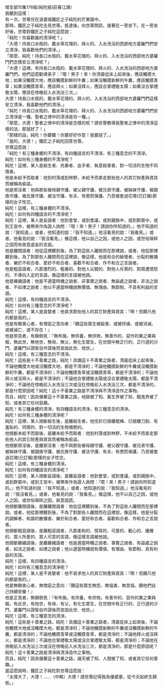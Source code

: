 增支部10集176經/純陀經(莊春江譯)  
我聽到這樣：  
有一次，世尊住在波婆城鐵匠之子純陀的芒果園中。  
那時，鐵匠之子純陀去見世尊。抵達後，向世尊問訊，接著在一旁坐下。在一旁坐好後，世尊對鐵匠之子純陀這麼說：  
「純陀！你喜歡誰的清淨呢？」  
「大德！持長口水瓶的、戴水草花環的、拜火的、入水洗浴的西部地方婆羅門們安立清淨，我喜歡他們的清淨。」  
「那麼，純陀！持長口水瓶的、戴水草花環的、拜火的、入水洗浴的西部地方婆羅門們怎樣安立清淨呢？」  
「大德！這裡，有持長口水瓶的、戴水草花環的、拜火的、入水洗浴的西部地方婆羅門們，他們這麼勸導弟子：『喂！男子！來！你清晨從床上起來後，應該觸摸大地；如果沒觸摸大地，應該觸摸新鮮的牛糞；如果沒觸摸新鮮的牛糞，應該觸摸青草；如果沒觸摸青草，應該拜火；如果沒拜火，應該合掌禮敬太陽；如果沒合掌禮敬太陽，應該在傍晚前入水洗浴三次。』  
大德！持長口水瓶的、戴水草花環的、拜火的、入水洗浴的西部地方婆羅門們這樣安立清淨，我喜歡他們的清淨。」  
「純陀！持長口水瓶的、戴水草花環的、拜火的、入水洗浴的西部地方婆羅門們安立清淨是一種，聖者之律中的清淨是另一種。」  
「那麼，大德！聖者之律中的清淨是怎樣的呢？請世尊教導我聖者之律中的清淨這樣的法，那就好了！」  
「那樣的話，純陀！你要聽！你要好好作意！我要說了。」  
「是的，大德！」鐵匠之子純陀回答世尊。  
世尊這麼說：  
「純陀！有三種身體的不清淨，有四種語言的不清淨，有三種意念的不清淨。  
純陀！如何有三種身體的不清淨呢？  
純陀！這裡，某人是殺生者、兇暴者、血手者、執意殺害者、對一切活的生物不同情者。  
他是未給予而取者：他到村落或到林野，未給予而拿走那些他人的其它財產與資具而被稱為偷盜。  
他是邪淫者：他與那些被母親守護、被父親守護、被兄弟守護、被姊妹守護、被親族守護、被氏族守護、被法守護、有夫、有懲罰保護、乃至被套過花環(已訂婚)那樣的女子性交。  
純陀！這樣，有三種身體的不清淨。  
純陀！如何有四種語言的不清淨呢？  
純陀！這裡，某人是妄語者：他到會堂，或到會議，或到親族中，或到群眾中，或到王宮中，被帶來作為證人詢問：『喂！來！男子！請說你所知道的。』他不知道的說：『我知道。』或者，他知道的說：『我不知道。』他沒看見的說：『我看見。』或者，他看見的說：『我沒看見。』像這樣，他以自己之因，或他人之因，或世俗瑣碎之因而有故意虛妄的言說。  
他是離間語者：他從這裡聽到後，為了對這些人離間而在那裡說，或者，他從那裡聽到後，為了對那些人離間而在這裡說，像這樣，他是和合的破壞者、分裂的散播者、樂於不和合者、愛好不和合者、喜歡不和合者、作不和合之言說者。  
他是粗惡語者，凡那激烈的、粗暴的、對他人尖銳的、對他人斥責的、對周遭憤怒的、不導向入定的言語，像這樣的言語被他說。  
他是雜穢語者：他是不適當時機之說者、非事實之說者、無益處之說者，非法之說者、不如律之說者；他以不適當時機說無價值、無理由、無節制、不具有利益的言語。  
純陀！這樣，有四種語言的不清淨。  
純陀！如何有三種意念的不清淨呢？  
純陀！這裡，某人是貪婪者：他貪求那些他人的其它財產與資具：『啊！但願凡他的都是我的。』  
他是有瞋害心者，有憎惡之意向者：『願這些眾生被殺害、或被俘虜、或被消滅、或被滅亡、或不存在！』  
他是邪見者，有顛倒見：『無布施，無供養，無供物，無善作的、惡作的業之果與報，無此世，無他世，無母，無父，無化生眾生，在世間中無正行的、正行道的沙門、婆羅門以證智自作證後而宣說此世、他世。』  
純陀！這樣，有三種意念的不清淨。  
純陀！這些是十不善業之路，純陀！具備這十不善業之路者，清晨從床上起來後，不論他觸摸大地或沒觸摸大地，都是不清淨的；不論他觸摸新鮮的牛糞或沒觸摸新鮮的牛糞，都是不清淨的；不論他觸摸青草或沒觸摸青草，都是不清淨的；不論他拜火或沒拜火，都是不清淨的；不論他合掌禮敬太陽或沒合掌禮敬太陽，都是不清淨的；不論他在傍晚前入水洗浴三次或沒在傍晚前入水洗浴三次，都是不清淨的，那是什麼原因呢？純陀！這十不善業之路是不清淨與不清淨造作之事物。  
而且，純陀！因具備著這十不善業之路，地獄被了知、畜生界被了知、餓鬼界被了知、或者其它任何惡趣。  
純陀！有三種身體的清淨，有四種語言的清淨，有三種意念的清淨。  
純陀！如何有三種身體的清淨呢？  
純陀！這裡，某人捨斷殺生後，是離殺生者，他住於已捨離棍棒、已捨離刀劍、有羞恥的、同情的、對一切活的生物憐愍的。  
他捨斷未給予而取後，是離未給予而取者：他到村落或到林野，不未給予而拿走那些他人的其它財產與資具而被稱為偷盜。  
他捨斷邪淫後，是離邪淫者：他不與那些被母親守護、被父親守護、被兄弟守護、被姊妹守護、被親族守護、被氏族守護、被法守護、有夫、有懲罰保護、乃至被套過花環(已訂婚)那樣的女子性交。  
純陀！這樣，有三種身體的清淨。  
純陀！如何有四種語言的清淨呢？  
純陀！這裡，某人捨斷妄語後，是離妄語者：他到會堂，或到會議，或到親族中，或到群眾中，或到王宮中，被帶來作為證人詢問：『喂！來！男子！請說你所知道的。』他不知道的說：『我不知道。』或者，他知道的說：『我知道。』他沒看見的說：『我沒看見。』或者，他看見的說：『我看見。』像這樣，他不以自己之因，或他人之因，或世俗瑣碎之因，故意說謊。  
他捨斷離間語後，是離離間語者：他從這裡聽到後，不為了對這些人離間而在那裡說，或者，他從那裡聽到後，不為了對那些人離間而在這裡說，像這樣，他是分裂的調解者、和諧的散播者、樂於和合者、愛好和合者、喜歡和合者、作和合之言說者。  
他捨斷粗惡語後，是離粗惡語者，凡那柔和的、悅耳的、可愛的、動心的、優雅的、眾人所愛的、眾人可意的言語，像這樣言語被他說。  
他捨斷雜穢語後，是離雜穢語者：他是適當時機之說者、事實之說者、有益處之說者，如法之說者、如律之說者；他以適當時機說有價值、有理由、有節制、具有利益的言語。  
純陀！這樣，有四種語言的清淨。  
純陀！如何有三種意念的清淨呢？  
純陀！這裡，某人是不貪婪者：他不貪求他人的其它財產與資具：『啊！但願凡他的都是我的。』  
他是無瞋害心者，無憎惡之意向：『願這些眾生無怨、無惱害、無苦惱，願他們自己持續安樂！』  
他是正見者，無顛倒見：『有布施，有供養，有供物，有善作的、惡作的業之果與報，有此世，有他世，有母，有父，有化生眾生，在世間中有正行的、正行道的沙門、婆羅門以證智自作證後而宣說此世、他世。』  
純陀！這樣，有三種意念的清淨。  
純陀！這些是十善業之路，純陀！具備這十善業之路者，清晨從床上起來後，不論他觸摸大地或沒觸摸大地，都是清淨的；不論他觸摸新鮮的牛糞或沒觸摸新鮮的牛糞，都是清淨的；不論他觸摸青草或沒觸摸青草，都是清淨的；不論他拜火或沒拜火，都是清淨的；不論他合掌禮敬太陽或沒合掌禮敬太陽，都是清淨的；不論他在傍晚前入水洗浴三次或沒在傍晚前入水洗浴三次，都是清淨的，那是什麼原因呢？純陀！這十善業之路是清淨與清淨造作之事物。  
而且，純陀！因具備著這十善業之路，諸天被了知、人間被了知、或者其它任何善趣。」  
當這麼說時，鐵匠之子純陀對世尊這麼說：  
「太偉大了，大德！……（中略）大德！請世尊記得我為優婆塞，從今天起終生歸依。」  
  
  
